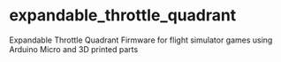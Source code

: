 # expandable_throttle_quadrant
Expandable Throttle Quadrant Firmware for flight simulator games using Arduino Micro and 3D printed parts
